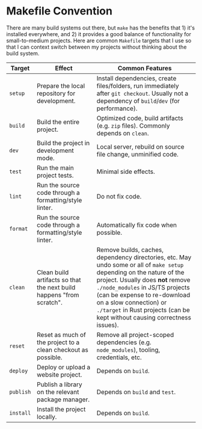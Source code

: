 # Makefile Convention

There are many build systems out there, but `make` has the benefits that 1) it's
installed everywhere, and 2) it provides a good balance of functionality for
small-to-medium projects. Here are common `Makefile` targets that I use so that
I can context switch between my projects without thinking about the build
system.

| Target | Effect | Common Features |
|--------|--------|-----------------|
| `setup` | Prepare the local repository for development. | Install dependencies, create files/folders, run immediately after `git checkout`. Usually not a dependency of `build`/`dev` (for performance). |
| `build` | Build the entire project. | Optimized code, build artifacts (e.g. `zip` files). Commonly depends on `clean`. |
| `dev` | Build the project in development mode. | Local server, rebuild on source file change, unminified code. |
| `test` | Run the main project tests. | Minimal side effects. |
| `lint` | Run the source code through a formatting/style linter. | Do not fix code. |
| `format` | Run the source code through a formatting/style linter. | Automatically fix code when possible. |
| `clean` | Clean build artifacts so that the next build happens "from scratch". | Remove builds, caches, dependency directories, etc. May undo some or all of `make setup` depending on the nature of the project. Usually does **not** remove `./node_modules` in JS/TS projects (can be expense to re-download on a slow connection) or `./target` in Rust projects (can be kept without causing correctness issues). |
| `reset` | Reset as much of the project to a clean checkout as possible. | Remove all project-scoped dependencies (e.g. `node_modules`), tooling, credentials, etc. |
| `deploy` | Deploy or upload a website project. | Depends on `build`. |
| `publish` | Publish a library on the relevant package manager. | Depends on `build` and `test`. |
| `install` | Install the project locally. | Depends on `build`. |
